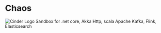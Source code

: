 # Chaos
![Cinder Logo](https://github.com/serdardemir/Cinder/blob/master/content/images/cinderlogo.png) Sandbox for .net core, Akka Http, scala Apache Kafka, Flink, Elasticsearch
